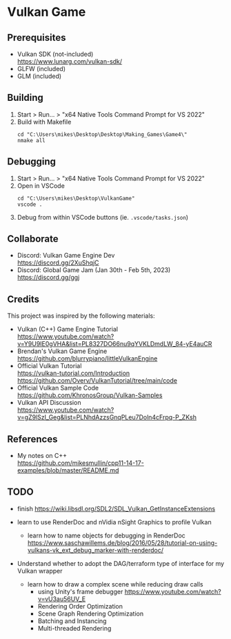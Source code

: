 # Vulkan Game

## Prerequisites
- Vulkan SDK (not-included)  
  https://www.lunarg.com/vulkan-sdk/
- GLFW (included)
- GLM (included)

## Building
1. Start > Run... > "x64 Native Tools Command Prompt for VS 2022"
2. Build with Makefile
   ```
   cd "C:\Users\mikes\Desktop\Desktop\Making_Games\Game4\"
   nmake all
   ```

## Debugging
1. Start > Run... > "x64 Native Tools Command Prompt for VS 2022"
2. Open in VSCode
   ```
   cd "C:\Users\mikes\Desktop\VulkanGame"
   vscode .
   ```
4. Debug from within VSCode buttons (ie. `.vscode/tasks.json`)

## Collaborate

- Discord: Vulkan Game Engine Dev  
  https://discord.gg/2XuShqjC
- Discord: Global Game Jam (Jan 30th - Feb 5th, 2023)  
  https://discord.gg/ggj

## Credits

This project was inspired by the following materials:

- Vulkan (C++) Game Engine Tutorial  
  https://www.youtube.com/watch?v=Y9U9IE0gVHA&list=PL8327DO66nu9qYVKLDmdLW_84-yE4auCR
- Brendan's Vulkan Game Engine  
  https://github.com/blurrypiano/littleVulkanEngine
- Official Vulkan Tutorial  
  https://vulkan-tutorial.com/Introduction  
  https://github.com/Overv/VulkanTutorial/tree/main/code
- Official Vulkan Sample Code  
  https://github.com/KhronosGroup/Vulkan-Samples
- Vulkan API Discussion  
  https://www.youtube.com/watch?v=gZ9lSzI_Geg&list=PLNhdAzzsGnqPLeu7Doln4cFrpq-P_ZKsh

## References

- My notes on C++  
  https://github.com/mikesmullin/cpp11-14-17-examples/blob/master/README.md

## TODO

- finish https://wiki.libsdl.org/SDL2/SDL_Vulkan_GetInstanceExtensions

- learn to use RenderDoc and nVidia nSight Graphics to profile Vulkan
  - learn how to name objects for debugging in RenderDoc
    https://www.saschawillems.de/blog/2016/05/28/tutorial-on-using-vulkans-vk_ext_debug_marker-with-renderdoc/

- Understand whether to adopt the DAG/terraform type of interface for my Vulkan wrapper
  - learn how to draw a complex scene while reducing draw calls
    - using Unity's frame debugger https://www.youtube.com/watch?v=vU3au56UV_E
    - Rendering Order Optimization
    - Scene Graph Rendering Optimization
    - Batching and Instancing
    - Multi-threaded Rendering